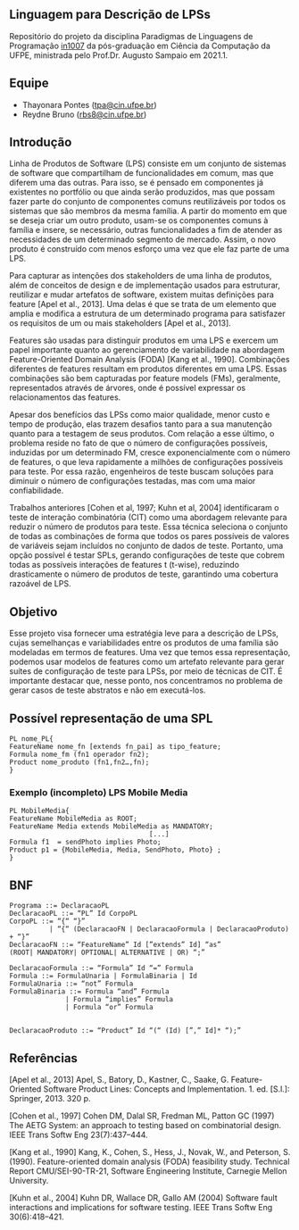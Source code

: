 ## Linguagem para Descrição de LPSs

Repositório do projeto da disciplina Paradigmas de Linguagens de Programação [in1007](https://www.cin.ufpe.br/~in1007/) da pós-graduação em Ciência da Computação da UFPE, ministrada pelo Prof.Dr. Augusto Sampaio em 2021.1.

## Equipe
- Thayonara Pontes (tpa@cin.ufpe.br) 
- Reydne Bruno (rbs8@cin.ufpe.br)

## Introdução

Linha de Produtos de Software (LPS) consiste em um conjunto de sistemas de software que compartilham de funcionalidades em comum, mas que diferem uma das outras. Para isso, se é pensado em componentes já existentes no portfólio ou que ainda serão produzidos, mas que possam fazer parte do conjunto de componentes comuns reutilizáveis por todos os sistemas que são membros da mesma família. A partir do momento em que se deseja criar um outro produto, usam-se os componentes comuns à família e insere, se necessário, outras funcionalidades a fim de atender as necessidades de um determinado segmento de mercado. Assim, o novo produto é construído com menos esforço uma vez que ele faz parte de uma LPS.

Para capturar as intenções dos stakeholders de uma linha de produtos, além de conceitos de design e de implementação usados para estruturar, reutilizar e mudar artefatos de software, existem muitas definições para feature [Apel et al., 2013]. Uma delas é que se trata de um elemento que amplia e modifica a estrutura de um determinado programa para satisfazer os requisitos de um ou mais stakeholders [Apel et al., 2013].

Features são usadas para distinguir produtos em uma LPS e exercem um papel importante quanto ao gerenciamento de variabilidade na abordagem Feature-Oriented Domain Analysis
(FODA) [Kang et al., 1990]. Combinações diferentes de features resultam em produtos diferentes em uma LPS. Essas combinações são bem capturadas por feature models (FMs), geralmente, representados através de árvores, onde é possível expressar os relacionamentos das features.

Apesar dos benefícios das LPSs como maior qualidade, menor custo e tempo de produção, elas trazem desafios tanto para a sua manutenção quanto para a testagem de seus produtos. Com relação a esse último, o problema reside no fato de que o  número de configurações possíveis, induzidas por um determinado FM, cresce exponencialmente com o número de features, o que leva rapidamente a milhões de configurações possíveis para teste. Por essa razão, engenheiros de teste buscam soluções para diminuir o número de configurações testadas, mas com uma maior confiabilidade. 

Trabalhos anteriores [Cohen et al, 1997; Kuhn et al, 2004] identificaram o teste de interação combinatória (CIT) como uma abordagem relevante para reduzir o número de produtos para teste. Essa técnica seleciona o conjunto de todas as combinações de forma que todos os pares possíveis de valores de variáveis ​​sejam incluídos no conjunto de dados de teste. Portanto, uma opção possível é testar SPLs, gerando configurações de teste que cobrem todas as possíveis interações de features t (t-wise), reduzindo drasticamente o número de produtos de teste, garantindo uma cobertura razoável de LPS.

## Objetivo

Esse projeto visa fornecer uma estratégia leve para a descrição de LPSs, cujas semelhanças e variabilidades entre os produtos de uma família são modeladas em termos de features. Uma vez que temos essa representação, podemos usar modelos de features como um artefato relevante para gerar suítes de configuração de teste para LPSs, por meio de técnicas de CIT. É importante destacar que, nesse ponto, nos concentramos no problema de gerar casos de teste abstratos e não em executá-los.

## Possível representação de uma SPL

```
PL nome_PL{
FeatureName nome_fn [extends fn_pai] as tipo_feature;
Formula nome_fm (fn1 operador fn2);
Product nome_produto (fn1,fn2…,fn);
}
```

### Exemplo (incompleto) LPS Mobile Media
```
PL MobileMedia{
FeatureName MobileMedia as ROOT;
FeatureName Media extends MobileMedia as MANDATORY;
			                       [...]
Formula f1  = sendPhoto implies Photo;
Product p1 = {MobileMedia, Media, SendPhoto, Photo} ;
} 
```

## BNF
```
Programa ::= DeclaracaoPL
DeclaracaoPL ::= “PL” Id CorpoPL
CorpoPL ::= “{“ “}”
	      | “{“ (DeclaracaoFN | DeclaracaoFormula | DeclaracaoProduto) + “}”
DeclaracaoFN ::= “FeatureName” Id [”extends” Id] “as” 
(ROOT| MANDATORY| OPTIONAL| ALTERNATIVE | OR) “;”

```
```
DeclaracaoFormula ::= “Formula” Id “=” Formula
Formula ::= FormulaUnaria | FormulaBinaria | Id
FormulaUnaria ::= “not” Formula
FormulaBinaria ::= Formula “and” Formula
		      | Formula “implies” Formula
		      | Formula “or” Formula
          
          
DeclaracaoProduto ::= “Product” Id “(“ (Id) [”,” Id]* “);”
```

## Referências

[Apel et al., 2013] Apel, S., Batory, D., Kastner, C., Saake, G. Feature-Oriented Software Product Lines: Concepts and Implementation. 1. ed. [S.l.]: Springer, 2013. 320 p.

[Cohen et al., 1997] Cohen DM, Dalal SR, Fredman ML, Patton GC (1997) The AETG System: an approach to testing based on combinatorial design. IEEE Trans Softw Eng 23(7):437–444.

[Kang et al., 1990] Kang, K., Cohen, S., Hess, J., Novak, W., and Peterson, S. (1990). Feature-oriented domain analysis (FODA) feasibility study. Technical Report CMU/SEI-90-TR-21, Software Engineering Institute, Carnegie Mellon University.

[Kuhn et al., 2004] Kuhn DR, Wallace DR, Gallo AM (2004) Software fault interactions and implications for software testing. IEEE Trans Softw Eng 30(6):418–421.

